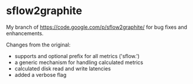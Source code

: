 sflow2graphite
==============

My branch of https://code.google.com/p/sflow2graphite/ for bug fixes and enhancements.

Changes from the original:

* supports and optional prefix for all metrics ('sflow.')
* a generic mechanism for handling calculated metrics
* calculated disk read and write latencies
* added a verbose flag 


